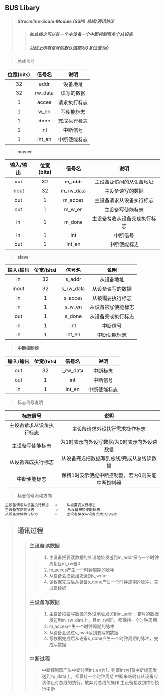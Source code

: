 ## BUS Libary
> ##### Streamline-Scala-Module (SSM) 总线/通讯协议
> > ##### 此总线之可以有一个主设备一个中断控制器多个从设备
> > ##### 总线上所有信号的默认值都为0复位值为0

> 总线信号

| 位宽(bits)  |信号名      | 说明 
| :----:      | :----:   |:----:  
| 32          | addr     |设备地址
| 32          | rw_data  |读写的数据
| 1           | acces    |请求执行标志
| 1           | w_en     |写使能标志 
| 1           | done     |完成执行标志
| 1           | int      |中断信号
| 1           | int_en   |中断使能标志

> **master**          

|输入/输出| 位宽(bits)   |信号名      | 说明          
|:---:   | :----:      | :----:    |:----:   
|out     | 32          | m_addr    |主设备要访问的从设备地址
|inout   | 32          | m_rw_data |主设备读写的数据
|out     | 1           | m_acces   |主设备请求从设备执行标志
|out     | 1           | m_w_en    |主设备写使能标志 
|in      | 1           | m_done    |主设备接收从设备完成执行标志
|in      | 1           | int       |中断信号
|out     | 1           | int_en    |中断使能标志
> **slave**
 
|输入/输出| 位宽(bits)   |信号名      | 说明          
|:---:   | :----:      |:----:     | :----:        
|in      | 32          | s_addr    |从设备地址
|inout   | 32          | s_rw_data |从设备读写的数据
|in      | 1           | s_acces   |从被需要执行标志
|in      | 1           | s_w_en    |从设备被写使能标志 
|out     | 1           | s_done    |从设备完成执行标志
|in      | 1           | int       |中断信号
|in      | 1           | int_en    |中断使能标志
> **中断控制器**

|输入/输出| 位宽(bits)   |信号名      | 说明          
|:---:   | :----:      |:----:     | :----:  
|out     | 32          | i_rw_data |中断标志  
|out     | 1           | int       |中断信号
|in      | 1           | int_en    |中断使能标志
> 标志信号说明

|标志信号                 |  说明  
|:---:                  |  :----:
|主设备请求从设备执行标志   |主设备请求外设执行需求操作标志
|主设备写使能标志          |为1时表示向外设写数据/为0时表示向外设读数据
|从设备完成执行标志        |从设备完成把数据写到总线/完成从总线读数据
|中断使能标志             |保持1时表示使能中断控制器，若为0则失能中断控制器

> 标志信号流动方向
```RUST
主设备请求从设备执行标志  ->    从被需要执行标志
主设备写使能标志         ->    从设备被写使能标志 
从设备完成执行标志       ->    主设备接收从设备完成执行标志 
```


> ## 通讯过程
>> ### 主设备读数据
>>> 1. 主设备把要读数据的外设地址发送到m_addr保持一个时钟周期且m_rw置0
>>> 2. m_acces产生一个时钟周期的脉冲
>>> 3. 从设备会把数据发送到s_write
>>> 4. 读数据完成后从设备s_done产生一个时钟周期的脉冲，完成读数据
>> ### 主设备写数据
>>> 1. 主设备把要写数据的外设地址发送到m_addr，要写的数据发送到m_rw_data上，且m_rw置1，都保持一个时钟周期
>>> 2. m_acces产生一个时钟周期的脉冲
>>> 3. 从设备会通过s_read读到要写的数据
>>> 4. 写数据完成后从设备s_done产生一个时钟周期的脉冲，完成写数据
>> ### 中断过程
>>> 中断控制器产生中断时若int_en为1，则置int为1将中断标签发送到rw_data上，都保持一个时钟周期
>>> 中断来临时各从设备应该停止对总线的执行，放弃对总线的操作
>>> 主设备接收到中断执行中断